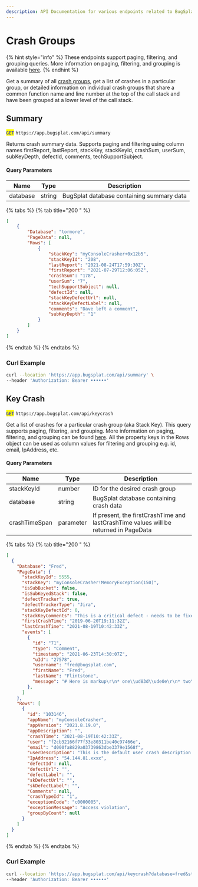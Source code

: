 ```yaml
---
description: API Documentation for various endpoints related to BugSplat Crash Groups
---
```


# Crash Groups

{% hint style="info" %}
These endpoints support paging, filtering, and grouping queries. More information on paging, filtering, and grouping is available [here](../paging-filtering-and-grouping.md).
{% endhint %}

Get a summary of all [crash groups](../../../../education/bugsplat-terminology.md#crash-group), get a list of crashes in a particular group, or detailed information on individual crash groups that share a common function name and line number at the top of the call stack and have been grouped at a lower level of the call stack.

## Summary

<mark style="color:blue;">`GET`</mark> `https://app.bugsplat.com/api/summary`

Returns crash summary data. Supports paging and filtering using column names firstReport, lastReport, stackKey, stackKeyId, crashSum, userSum, subKeyDepth, defectId, comments, techSupportSubject.

#### Query Parameters

| Name     | Type   | Description                               |
| -------- | ------ | ----------------------------------------- |
| database | string | BugSplat database containing summary data |

{% tabs %}
{% tab title="200 " %}
```json
[
    {
        "Database": "tormore",
        "PageData": null,
        "Rows": [
            {
                "stackKey": "myConsoleCrasher+0x12b5",
                "stackKeyId": "208",
                "lastReport": "2021-08-24T17:59:30Z",
                "firstReport": "2021-07-29T12:06:05Z",
                "crashSum": "178",
                "userSum": "7",
                "techSupportSubject": null,
                "defectId": null,
                "stackKeyDefectUrl": null,
                "stackKeyDefectLabel": null,
                "comments": "Dave left a comment",
                "subKeyDepth": "1"
            }
        ]
    }
]
```
{% endtab %}
{% endtabs %}

### Curl Example

```bash
curl --location 'https://app.bugsplat.com/api/summary' \
--header 'Authorization: Bearer ••••••'
```

## Key Crash

<mark style="color:blue;">`GET`</mark> `https://app.bugsplat.com/api/keycrash`

Get a list of crashes for a particular crash group (aka Stack Key). This query supports paging, filtering, and grouping. More information on paging, filtering, and grouping can be found [here](https://docs.bugsplat.com/introduction/development/web-services/paging-filtering-and-grouping). All the property keys in the Rows object can be used as column values for filtering and grouping e.g. id, email, IpAddress, etc.

#### Query Parameters

| Name          | Type      | Description                                                                          |
| ------------- | --------- | ------------------------------------------------------------------------------------ |
| stackKeyId    | number    | ID for the desired crash group                                                       |
| database      | string    | BugSplat database containing crash data                                              |
| crashTimeSpan | parameter | If present, the firstCrashTime and lastCrashTime values will be returned in PageData |

{% tabs %}
{% tab title="200 " %}
```json
[
  {
    "Database": "Fred",
    "PageData": {
      "stackKeyId": 5555,
      "stackKey": "myConsoleCrasher!MemoryException(150)",
      "isSubBucket": false,
      "isSubKeyedStack": false,
      "defectTracker": true,
      "defectTrackerType": "Jira",
      "stackKeyDefectId": 0,
      "stackKeyComments": "This is a critical defect - needs to be fixed for our upcoming version release",
      "firstCrashTime": "2019-06-20T19:11:32Z",
      "lastCrashTime": "2021-08-19T10:42:33Z",
      "events": [
        {
          "id": "71",
          "type": "Comment",
          "timestamp": "2021-06-23T14:30:07Z",
          "uId": "27578",
          "username": "fred@bugsplat.com",
          "firstName": "Fred",
          "lastName": "Flintstone",
          "message": "# Here is markup\r\n* one\\ud83d\\ude0e\r\n* two\r\n* three "
        },
      ]
    },
    "Rows": [
      {
        "id": "103146",
        "appName": "myConsoleCrasher",
        "appVersion": "2021.8.19.0",
        "appDescription": "",
        "crashTime": "2021-08-19T10:42:33Z",
        "user": "f2cb32166f77f33e80311be40c97466e",
        "email": "d000fa8829a03739863dbe3379e1568f",
        "userDescription": "This is the default user crash description.",
        "IpAddress": "54.144.81.xxxx",
        "defectId": null,
        "defectUrl": "",
        "defectLabel": "",
        "skDefectUrl": "",
        "skDefectLabel": "",
        "Comments": null,
        "crashTypeId": "1",
        "exceptionCode": "c0000005",
        "exceptionMessage": "Access violation",
        "groupByCount": null
      }
    ]
  }
]
```
{% endtab %}
{% endtabs %}

### Curl Example

```bash
curl --location 'https://app.bugsplat.com/api/keycrash?database=fred&stackKeyId=10315' \
--header 'Authorization: Bearer ••••••'
```
